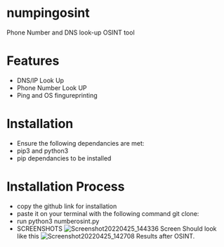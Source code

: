 # numpingosint
Phone Number and DNS look-up OSINT tool 
# Features 
* DNS/IP Look Up 
* Phone Number Look UP 
* Ping and OS fingureprinting 
# Installation 
* Ensure the following dependancies are met:
* pip3 and python3
* pip dependancies to be installed 
# Installation Process 
* copy the github link for installation 
* paste it on your terminal with the following command git clone:<git link>
* run python3 numberosint.py 
* SCREENSHOTS
  ![Screenshot20220425_144336](https://user-images.githubusercontent.com/61562996/165094776-b88dfb02-baaf-4734-a810-c1a9c4dcb2c1.jpg)
Screen Should look like this 
  ![Screenshot20220425_142708](https://user-images.githubusercontent.com/61562996/165094916-6baebce5-bec9-4382-bef7-2ad37b786328.jpg)
Results after OSINT.


